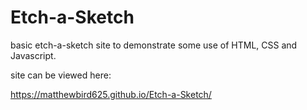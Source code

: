 # Etch-a-Sketch

basic etch-a-sketch site to demonstrate some use of HTML, CSS and Javascript. 



site can be viewed here: 

https://matthewbird625.github.io/Etch-a-Sketch/
